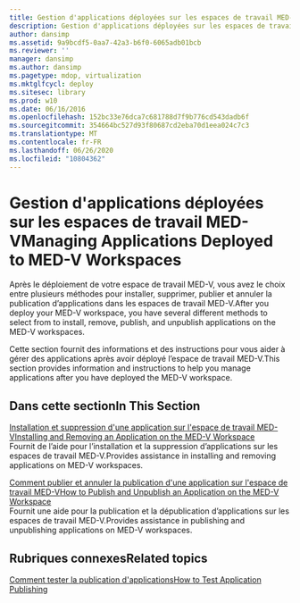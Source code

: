 ```yaml
---
title: Gestion d'applications déployées sur les espaces de travail MED-V
description: Gestion d'applications déployées sur les espaces de travail MED-V
author: dansimp
ms.assetid: 9a9bcdf5-0aa7-42a3-b6f0-6065adb01bcb
ms.reviewer: ''
manager: dansimp
ms.author: dansimp
ms.pagetype: mdop, virtualization
ms.mktglfcycl: deploy
ms.sitesec: library
ms.prod: w10
ms.date: 06/16/2016
ms.openlocfilehash: 152bc33e76dca7c681788d7f9b776cd543dadb6f
ms.sourcegitcommit: 354664bc527d93f80687cd2eba70d1eea024c7c3
ms.translationtype: MT
ms.contentlocale: fr-FR
ms.lasthandoff: 06/26/2020
ms.locfileid: "10804362"
---
```

# <span data-ttu-id="a7f39-103">Gestion d'applications déployées sur les espaces de travail MED-V</span><span class="sxs-lookup"><span data-stu-id="a7f39-103">Managing Applications Deployed to MED-V Workspaces</span></span>


<span data-ttu-id="a7f39-104">Après le déploiement de votre espace de travail MED-V, vous avez le choix entre plusieurs méthodes pour installer, supprimer, publier et annuler la publication d’applications dans les espaces de travail MED-V.</span><span class="sxs-lookup"><span data-stu-id="a7f39-104">After you deploy your MED-V workspace, you have several different methods to select from to install, remove, publish, and unpublish applications on the MED-V workspaces.</span></span>

<span data-ttu-id="a7f39-105">Cette section fournit des informations et des instructions pour vous aider à gérer des applications après avoir déployé l’espace de travail MED-V.</span><span class="sxs-lookup"><span data-stu-id="a7f39-105">This section provides information and instructions to help you manage applications after you have deployed the MED-V workspace.</span></span>

## <span data-ttu-id="a7f39-106">Dans cette section</span><span class="sxs-lookup"><span data-stu-id="a7f39-106">In This Section</span></span>


<a href="" id="installing-and-removing-an-application-on-the-med-v-workspace"></a>[<span data-ttu-id="a7f39-107">Installation et suppression d'une application sur l'espace de travail MED-V</span><span class="sxs-lookup"><span data-stu-id="a7f39-107">Installing and Removing an Application on the MED-V Workspace</span></span>](installing-and-removing-an-application-on-the-med-v-workspace.md)  
<span data-ttu-id="a7f39-108">Fournit de l’aide pour l’installation et la suppression d’applications sur les espaces de travail MED-V.</span><span class="sxs-lookup"><span data-stu-id="a7f39-108">Provides assistance in installing and removing applications on MED-V workspaces.</span></span>

<a href="" id="how-to-publish-and-unpublish-an-application-on-the-med-v-workspace"></a>[<span data-ttu-id="a7f39-109">Comment publier et annuler la publication d'une application sur l'espace de travail MED-V</span><span class="sxs-lookup"><span data-stu-id="a7f39-109">How to Publish and Unpublish an Application on the MED-V Workspace</span></span>](how-to-publish-and-unpublish-an-application-on-the-med-v-workspace.md)  
<span data-ttu-id="a7f39-110">Fournit une aide pour la publication et la dépublication d’applications sur les espaces de travail MED-V.</span><span class="sxs-lookup"><span data-stu-id="a7f39-110">Provides assistance in publishing and unpublishing applications on MED-V workspaces.</span></span>

## <span data-ttu-id="a7f39-111">Rubriques connexes</span><span class="sxs-lookup"><span data-stu-id="a7f39-111">Related topics</span></span>


[<span data-ttu-id="a7f39-112">Comment tester la publication d'applications</span><span class="sxs-lookup"><span data-stu-id="a7f39-112">How to Test Application Publishing</span></span>](how-to-test-application-publishing.md)

 

 






